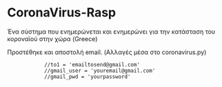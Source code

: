 # CoronaVirus-Rasp
Ένα σύστημα που ενημερώνεται και ενημερώνει για την κατάσταση του κοροναϊού στην χώρα (Greece)

Προστέθηκε και αποστολή email. (Αλλαγές μέσα στο coronavirus.py)

                //to1 = 'emailtosend@gmail.com'
                //gmail_user = 'youremail@gmail.com'
                //gmail_pwd = 'yourpassword'
